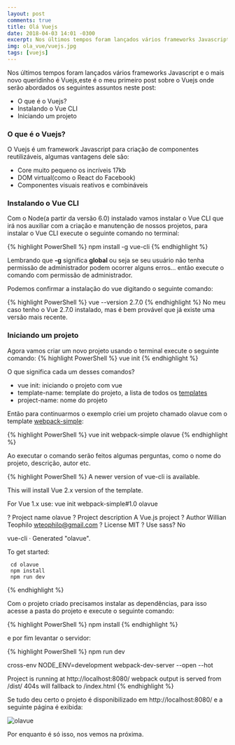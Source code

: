```yaml
---
layout: post
comments: true
title: Olá Vuejs
date: 2018-04-03 14:01 -0300
excerpt: Nos últimos tempos foram lançados vários frameworks Javascript e o mais novo queridinho é Vuejs,este é o meu primeiro post sobre o Vuejs onde serão abordados os seguintes assuntos neste post...
img: ola_vue/vuejs.jpg
tags: [vuejs]
---
```


Nos últimos tempos foram lançados vários frameworks Javascript e o mais novo queridinho é Vuejs,este é o meu primeiro post sobre o Vuejs onde serão abordados os seguintes assuntos neste post:

* O que é o Vuejs?
* Instalando o Vue CLI
* Iniciando um projeto


### O que é o Vuejs?

O Vuejs é um framework Javascript  para criação de componentes reutilizáveis, algumas vantagens dele são:
* Core muito pequeno os incríveis 17kb  
* DOM virtual(como o React do Facebook)
* Componentes visuais reativos e combináveis


### Instalando o Vue CLI

Com o Node(a partir da versão 6.0) instalado vamos instalar o Vue CLI que irá nos auxiliar com a criação e manutenção de nossos projetos, para instalar o Vue CLI execute o seguinte comando no terminal:

{% highlight PowerShell %}
npm install -g vue-cli
{% endhighlight %}

Lembrando que **-g** significa **global** ou seja se seu usuário não tenha permissão de administrador podem ocorrer alguns erros… então execute o comando com permissão de administrador.

Podemos confirmar a instalação do vue digitando o seguinte comando:

{% highlight PowerShell %}
vue --version
2.7.0
{% endhighlight %}
No meu caso tenho o Vue 2.7.0 instalado, mas é bem provável que já existe uma versão mais recente.

### Iniciando um projeto 

Agora vamos criar um novo projeto usando o terminal execute o seguinte comando:
{% highlight PowerShell %}
vue init <template-name> <project-name>
{% endhighlight %}

O que significa cada um desses comandos? 

* vue init: iniciando o projeto com vue
* template-name: template do projeto, a lista de todos os [templates][vuejs-templates]
* project-name: nome do projeto

Então para continuarmos o exemplo criei um projeto chamado olavue com o template [webpack-simple][webpack_simple]:

{% highlight PowerShell %}
vue init webpack-simple olavue
{% endhighlight %}


Ao executar o comando serão feitos algumas perguntas, como o nome do projeto, descrição, autor etc.

{% highlight PowerShell %}
A newer version of vue-cli is available.

This will install Vue 2.x version of the template.

For Vue 1.x use: vue init webpack-simple#1.0 olavue

? Project name olavue
? Project description A Vue.js project
? Author Willian Teophilo <wteophilo@gmail.com>
? License MIT
? Use sass? No

   vue-cli · Generated "olavue".

   To get started:

     cd olavue
     npm install
     npm run dev
{% endhighlight %}


Com o projeto criado precisamos instalar as dependências, para isso acesse a pasta do projeto e execute o seguinte comando:

{% highlight PowerShell %}
npm install
{% endhighlight %}

e por fim levantar o servidor:

{% highlight PowerShell %}
npm run dev

cross-env NODE_ENV=development webpack-dev-server --open --hot

Project is running at http://localhost:8080/
webpack output is served from /dist/
404s will fallback to /index.html
{% endhighlight %}

Se tudo deu certo o projeto é disponibilizado em http://localhost:8080/ e a seguinte página é exibida:

![olavue]({{site.baseurl}}/assets/img/ola_vue/olavue.jpg)

Por enquanto é só isso, nos vemos na próxima.

[vuejs-templates]: https://github.com/vuejs-templates
[webpack_simple]: https://github.com/vuejs-templates/webpack-simple

